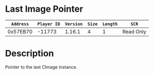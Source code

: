 # Last Image Pointer

| `Address` | `Player ID` | `Version` | `Size` | `Length` | `SCR` |
| ---------- | ----------- | --------- | ------ | -------- | ---- |
| 0x57EB70 | -11773 | 1.16.1 | 4 | 1 | Read Only |

# Description

Pointer to the last CImage instance.